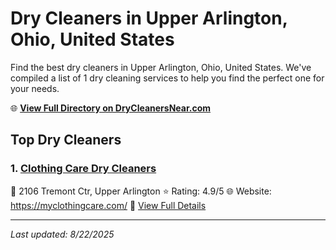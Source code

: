 # Dry Cleaners in Upper Arlington, Ohio, United States

Find the best dry cleaners in Upper Arlington, Ohio, United States. We've compiled a list of 1 dry cleaning services to help you find the perfect one for your needs.

🌐 **[View Full Directory on DryCleanersNear.com](https://drycleanersnear.com/city/US/Ohio/Upper%20Arlington)**

## Top Dry Cleaners

### 1. [Clothing Care Dry Cleaners](https://drycleanersnear.com/dryCleaner/689aa06c2abe37ea0a656410/clothing-care-dry-cleaners)
📍 2106 Tremont Ctr, Upper Arlington
⭐ Rating: 4.9/5
🌐 Website: https://myclothingcare.com/
🔗 [View Full Details](https://drycleanersnear.com/dryCleaner/689aa06c2abe37ea0a656410/clothing-care-dry-cleaners)


---

*Last updated: 8/22/2025*
